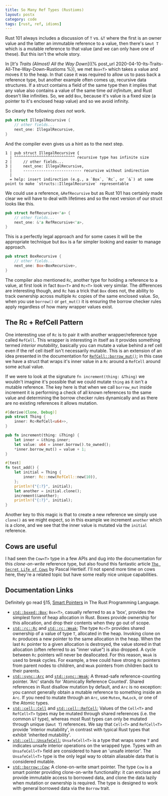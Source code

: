 ```yaml
---
title: So Many Ref Types (Rustioms)
layout: postx
category: code
tags: [rust, ref, idioms]
---
```


Rust 101 always includes a discussion of `T` vs. `&T` where the first is an owner value and the latter an immutable 
reference to a value, then there's `&mut T` which is a mutable reference to that value (and we can only have one of these). But 
this isn't the whole story. 

In [_It's Traits (Almost) All the Way Down_]({% post_url 2020-04-10-Its-Traits-All-The-Way-Down-Rustioms %}), we met 
`Box<T>` which takes a value and moves it to the heap. In that case it was required to allow us to pass back a reference
type, but another example often comes up, recursive data structures. If a struct contains a field of the same type then
it implies that any value also contains a value of the same time _ad infinitum_, and Rust doesn't like infinities. So, 
we add `Box`, because it's value is a fixed size (a pointer to it's enclosed heap value) and so we avoid infinity.

So clearly the following _does not_ work.
```rust
pub struct IllegalRecursive {
    // other fields...
    next_one: IllegalRecursive,
}
```

And the compiler even gives us a hint as to the next step.

```text
1 | pub struct IllegalRecursive {
  | ^^^^^^^^^^^^^^^^^^^^^^^^^^^ recursive type has infinite size
2 |     // other fields...
3 |     next_one: IllegalRecursive,
  |     -------------------------- recursive without indirection
  |
  = help: insert indirection (e.g., a `Box`, `Rc`, or `&`) at some point to make `structs::IllegalRecursive` representable
```

We could use a reference, `&RefRecursive` but as Rust 101 has certainly made clear we will have to deal with lifetimes
and so the next version of our struct looks like this.

```rust
pub struct RefRecursive<'a> {
    // other fields...
    next_one: &'a RefRecursive<'a>,
}
```

This is a perfectly legal approach and for some cases it will be the appropriate technique but `Box` is a far simpler 
looking and easier to manage approach.

```rust
pub struct BoxRecursive {
    // other fields...
    next_one: Box<BoxRecursive>,
}
```

The compiler also mentioned `Rc`, another type for holding a reference to a value, at first look in fact `Box<T>` and 
`Rc<T>` look very similar. The differences are interesting though, and `Rc` has a trick that `Box` does not, the ability 
to track ownership across multiple `Rc` copies of the same enclosed value. So, when you use `borrow()` or `get_mut()` it
is ensuring the borrow checker rules apply regardless of how many wrapper values exist. 

## The Rc + RefCell Pattern

One interesting use of `Rc` is to pair it with another wrapper/reference type called `RefCell`. This wrapper is 
interesting in itself as it provides something termed _interior mutability_, basically you can mutate a value behind a
ref cell even if the ref cell itself isn't necessarily mutable. This is an extension of an idea presented in the 
documentation for [`RefCell::borrow_mut()`](https://doc.rust-lang.org/std/cell/struct.RefCell.html#method.borrow_mut);
in this case we have a struct that wraps it's inner value in a `Rc` around a `RefCell` around some actual value.

If we were to look at the signature `fn increment(thing: &Thing)` we wouldn't imagine it's possible that we could mutate
`thing` as it isn't a mutable reference. The key here is that when we call `borrow_mut` inside increment it is performing
a check of all known references to the same value and determining the borrow checker rules dynamically and as there are 
no existing references it allows mutation. 

```rust
#[derive(Clone, Debug)]
pub struct Thing {
    inner: Rc<RefCell<u64>>,
}

pub fn increment(thing: &Thing) {
    let inner = &thing.inner;
    let value: u64 = inner.borrow().to_owned();
    *inner.borrow_mut() = value + 1;
}

#[test]
fn test_add() {
    let initial = Thing {
        inner: Rc::new(RefCell::new(10)),
    };
    println!("{:?}", initial);
    let another = initial.clone();
    increment(&another);
    println!("{:?}", initial);
}
```

Another key to this magic is that to create a new reference we simply use `clone()` as we might expect, so in this 
example we increment `another` which is a clone, and we see that the inner value is mutated via the `initial` reference.

## Cows are useful

I had seen the `Cow<T>` type in a few APIs and dug into the documentation for this _clone-on-write_ reference type, but 
also found this fantastic article [`The Secret Life of Cows`](https://deterministic.space/secret-life-of-cows.html) by 
Pascal Hertleif. I'll not spend more time on cows here, they're a related topic but have some really nice unique 
capabilities.

## Documentation Links

Definitely go read §15, [Smart Pointers](https://doc.rust-lang.org/stable/book/ch15-00-smart-pointers.html) in The Rust 
Programming Language.

* [`std::boxed::Box`](https://doc.rust-lang.org/std/boxed/struct.Box.html); `Box<T>`, casually referred to as a 'box', 
  provides the simplest form of heap allocation in Rust. Boxes provide ownership for this allocation, and drop their 
  contents when they go out of scope.
* [`std::rc::Rc`](https://doc.rust-lang.org/std/rc/struct.Rc.html) and 
  [`std::rc::Weak`](https://doc.rust-lang.org/std/rc/struct.Weak.html); The type `Rc<T>` provides shared ownership of a 
  value of type `T`, allocated in the heap. Invoking clone on `Rc`  produces a new pointer to the same allocation in the
  heap. When the last `Rc` pointer to a given allocation is  destroyed, the value stored in that allocation (often 
  referred to as "inner value") is also dropped. A cycle between `Rc` pointers will never be deallocated. For this 
  reason, `Weak` is used to break cycles. For example, a tree could have strong `Rc` pointers from parent nodes to 
  children, and `Weak` pointers from children back to their parents.
* [`std::sync::Arc`](https://doc.rust-lang.org/std/sync/struct.Arc.html) and 
  [`std::sync::Weak`](https://doc.rust-lang.org/std/sync/struct.Weak.html); A thread-safe reference-counting pointer. 
  'Arc' stands for 'Atomically Reference Counted'. Shared references in Rust disallow mutation by default, and `Arc` is 
  no exception: you cannot generally obtain a mutable reference to something inside an `Arc`. If you need to mutate 
  through an `Arc`, use `Mutex`, `RwLock`, or one of the Atomic types.
* [`std::cell::Cell`](https://doc.rust-lang.org/std/cell/struct.Cell.html) and 
  [`std::cell::RefCell`](https://doc.rust-lang.org/std/cell/struct.RefCell.html); Values of the `Cell<T>` and 
  `RefCell<T>` types may be mutated through shared references (i.e. the common `&T` type), whereas most Rust types can 
  only be mutated through unique (`&mut T`) references. We say that `Cell<T>` and `RefCell<T>` provide 'interior 
  mutability', in contrast with typical Rust types that exhibit 'inherited mutability'.
* [`std::cell::UnsafeCell`](https://doc.rust-lang.org/std/cell/struct.UnsafeCell.html); `UnsafeCell<T>` is a type that 
  wraps some `T` and indicates unsafe interior operations on the wrapped type. Types with an `UnsafeCell<T>` field are 
  considered to have an 'unsafe interior'. The `UnsafeCell<T>` type is the only legal way to obtain aliasable data that 
  is considered mutable.
* [`std::borrow::Cow`](https://doc.rust-lang.org/std/borrow/enum.Cow.html); A clone-on-write smart pointer. The type 
  `Cow` is a smart pointer providing clone-on-write functionality: it can enclose and provide immutable access to 
  borrowed data, and clone the data lazily when mutation or ownership is required. The type is designed to work with 
  general borrowed data via the `Borrow` trait.

